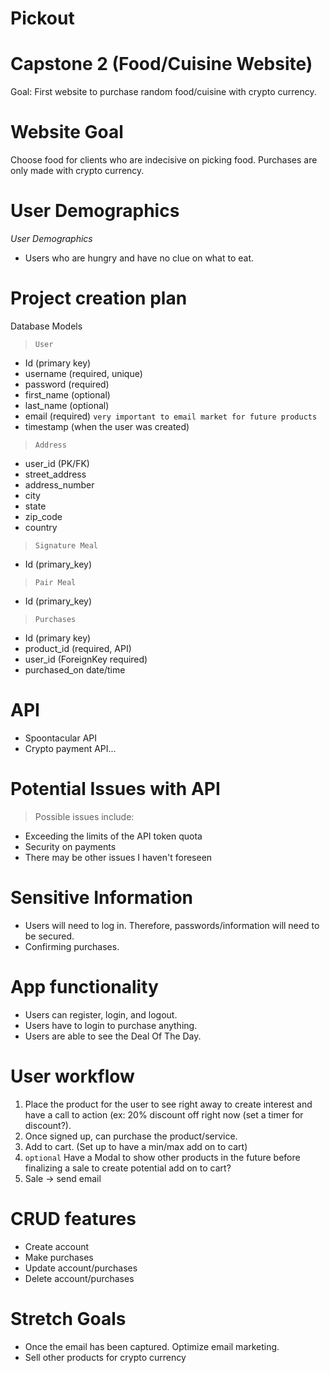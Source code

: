 # Pickout

# Capstone 2 (Food/Cuisine Website)

Goal: First website to purchase random food/cuisine with crypto currency.

# Website Goal

Choose food for clients who are indecisive on picking food. Purchases are only made with crypto currency.

# User Demographics

_User Demographics_

- Users who are hungry and have no clue on what to eat.

# Project creation plan

Database Models

> `User`

- Id (primary key)
- username (required, unique)
- password (required)
- first_name (optional)
- last_name (optional)
- email (required) `very important to email market for future products`
- timestamp (when the user was created)

> `Address`

- user_id (PK/FK)
- street_address
- address_number
- city
- state
- zip_code
- country

> `Signature Meal`

- Id (primary_key)

> `Pair Meal`

- Id (primary_key)

> `Purchases`

- Id (primary key)
- product_id (required, API)
- user_id (ForeignKey required)
- purchased_on date/time

# API

- Spoontacular API
- Crypto payment API...

# Potential Issues with API

> Possible issues include:

- Exceeding the limits of the API token quota
- Security on payments
- There may be other issues I haven't foreseen

# Sensitive Information

- Users will need to log in. Therefore, passwords/information will need to be secured.
- Confirming purchases.

# App functionality

- Users can register, login, and logout.
- Users have to login to purchase anything.
- Users are able to see the Deal Of The Day.

# User workflow

1. Place the product for the user to see right away to create interest and have a call to action (ex: 20% discount off right now (set a timer for discount?).
2. Once signed up, can purchase the product/service.
3. Add to cart. (Set up to have a min/max add on to cart)
4. `optional` Have a Modal to show other products in the future before finalizing a sale to create potential add on to cart?
5. Sale -> send email

# CRUD features

- Create account
- Make purchases
- Update account/purchases
- Delete account/purchases

# Stretch Goals

- Once the email has been captured. Optimize email marketing.
- Sell other products for crypto currency
